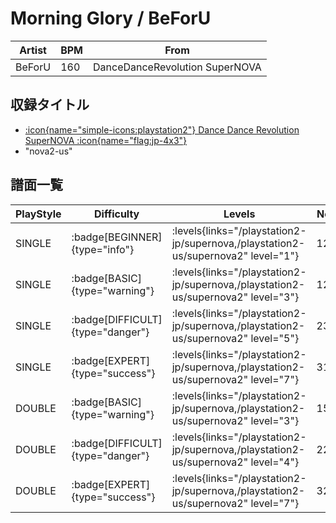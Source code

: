# Morning Glory / BeForU

|Artist|BPM|From|
|------|---|----|
|BeForU|160|DanceDanceRevolution SuperNOVA|

## 収録タイトル

- [:icon{name="simple-icons:playstation2"} Dance Dance Revolution SuperNOVA :icon{name="flag:jp-4x3"}](/playstation2-jp/supernova)
- "nova2-us"

## 譜面一覧

|PlayStyle|Difficulty|Levels|Notes|Movie|
|---------|----------|------|-----|-----|
|SINGLE| :badge[BEGINNER]{type="info"}| :levels{links="/playstation2-jp/supernova,/playstation2-us/supernova2" level="1"}|121/0||
|SINGLE| :badge[BASIC]{type="warning"}| :levels{links="/playstation2-jp/supernova,/playstation2-us/supernova2" level="3"}|128/9||
|SINGLE| :badge[DIFFICULT]{type="danger"}| :levels{links="/playstation2-jp/supernova,/playstation2-us/supernova2" level="5"}|239/7||
|SINGLE| :badge[EXPERT]{type="success"}| :levels{links="/playstation2-jp/supernova,/playstation2-us/supernova2" level="7"}|316/6||
|DOUBLE| :badge[BASIC]{type="warning"}| :levels{links="/playstation2-jp/supernova,/playstation2-us/supernova2" level="3"}|150/9||
|DOUBLE| :badge[DIFFICULT]{type="danger"}| :levels{links="/playstation2-jp/supernova,/playstation2-us/supernova2" level="4"}|221/6||
|DOUBLE| :badge[EXPERT]{type="success"}| :levels{links="/playstation2-jp/supernova,/playstation2-us/supernova2" level="7"}|329/3||
